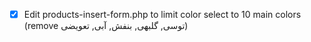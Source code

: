 - [x] Edit products-insert-form.php to limit color select to 10 main colors (remove توسی, گلبهی, بنفش, آبی, تعویضی)
